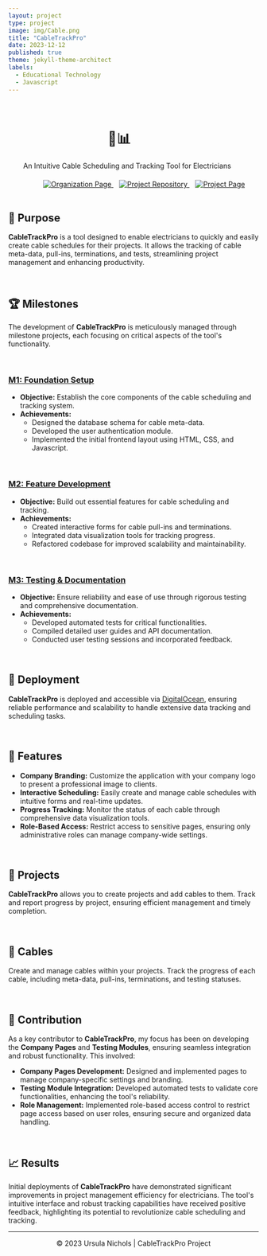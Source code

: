 ```yaml
---
layout: project
type: project
image: img/Cable.png
title: "CableTrackPro"
date: 2023-12-12
published: true
theme: jekyll-theme-architect
labels:
  - Educational Technology
  - Javascript
---
```

<style>
  .container1 {
    background-color: #e0f2df;
    padding: 20px;
    border-radius: 8px;
  }
  </style>

<br>
  <h1 style="margin-left: 200px;">🔌📊</h1>
  <p style="margin-left: 30px;">An Intuitive Cable Scheduling and Tracking Tool for Electricians</p>
  
  <div style="margin-top: 20px; margin-left: 70px;">
    <a href="https://ingeniouspartners.github.io/">
      <img src="https://img.shields.io/badge/Organization-Page-e0f2df.svg" alt="Organization Page">
    </a>
    &nbsp;&nbsp;
    <a href="https://github.com/ingeniouspartners/cabletrack.pro">
      <img src="https://img.shields.io/badge/Repository-GitHub-e0f2df.svg" alt="Project Repository">
    </a>
    &nbsp;&nbsp;
    <a href="https://ingeniouspartners.github.io/#cabletrackpro">
      <img src="https://img.shields.io/badge/Project-Page-e0f2df.svg" alt="Project Page">
    </a>
  </div>



<br>

## 🎯 Purpose
**CableTrackPro** is a tool designed to enable electricians to quickly and easily create cable schedules for their projects. It allows the tracking of cable meta-data, pull-ins, terminations, and tests, streamlining project management and enhancing productivity.

<br>

## 🏆 Milestones
The development of **CableTrackPro** is meticulously managed through milestone projects, each focusing on critical aspects of the tool's functionality.

<br>

### [M1: Foundation Setup](https://github.com/orgs/ingeniouspartners/projects/1)
- **Objective:** Establish the core components of the cable scheduling and tracking system.
- **Achievements:**
  - Designed the database schema for cable meta-data.
  - Developed the user authentication module.
  - Implemented the initial frontend layout using HTML, CSS, and Javascript.

<br>

### [M2: Feature Development](https://github.com/orgs/ingeniouspartners/projects/2)
- **Objective:** Build out essential features for cable scheduling and tracking.
- **Achievements:**
  - Created interactive forms for cable pull-ins and terminations.
  - Integrated data visualization tools for tracking progress.
  - Refactored codebase for improved scalability and maintainability.

<br>

### [M3: Testing & Documentation](https://github.com/orgs/ingeniouspartners/projects/3)
- **Objective:** Ensure reliability and ease of use through rigorous testing and comprehensive documentation.
- **Achievements:**
  - Developed automated tests for critical functionalities.
  - Compiled detailed user guides and API documentation.
  - Conducted user testing sessions and incorporated feedback.

<br>

## 🚀 Deployment
**CableTrackPro** is deployed and accessible via [DigitalOcean](https://app.cabletrack.pro/), ensuring reliable performance and scalability to handle extensive data tracking and scheduling tasks.

<br>

## 🌟 Features
- **Company Branding:** Customize the application with your company logo to present a professional image to clients.
- **Interactive Scheduling:** Easily create and manage cable schedules with intuitive forms and real-time updates.
- **Progress Tracking:** Monitor the status of each cable through comprehensive data visualization tools.
- **Role-Based Access:** Restrict access to sensitive pages, ensuring only administrative roles can manage company-wide settings.

<br>

## 📁 Projects
**CableTrackPro** allows you to create projects and add cables to them. Track and report progress by project, ensuring efficient management and timely completion.

<br>

## 🔌 Cables
Create and manage cables within your projects. Track the progress of each cable, including meta-data, pull-ins, terminations, and testing statuses.

<br>

## 🤝 Contribution
As a key contributor to **CableTrackPro**, my focus has been on developing the **Company Pages** and **Testing Modules**, ensuring seamless integration and robust functionality. This involved:
- **Company Pages Development:** Designed and implemented pages to manage company-specific settings and branding.
- **Testing Module Integration:** Developed automated tests to validate core functionalities, enhancing the tool's reliability.
- **Role Management:** Implemented role-based access control to restrict page access based on user roles, ensuring secure and organized data handling.

<br>

## 📈 Results
Initial deployments of **CableTrackPro** have demonstrated significant improvements in project management efficiency for electricians. The tool's intuitive interface and robust tracking capabilities have received positive feedback, highlighting its potential to revolutionize cable scheduling and tracking.

---
  
<div align="center">
  <p>© 2023 Ursula Nichols | CableTrackPro Project</p>
</div>
